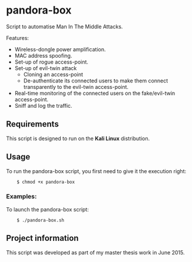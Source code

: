 # pandora-box
Script to automatise Man In The Middle Attacks.

Features:

* Wireless-dongle power amplification.
* MAC address spoofing.
* Set-up of rogue access-point.
* Set-up of evil-twin attack 
	* Cloning an access-point 
	* De-authenticate its connected users to make them connect transparently 
	  to the evil-twin access-point.
* Real-time monitoring of the connected users on the fake/evil-twin access-point.
* Sniff and log the traffic.

## Requirements

This script is designed to run on the **Kali Linux** distribution.

## Usage

To run the pandora-box script, you first need to give it the execution right:
		
		$ chmod +x pandora-box
### Examples:
To launch the pandora-box script:

		$ ./pandora-box.sh
		
## Project information		
This script was developed as part of my master thesis work in June 2015.

